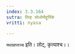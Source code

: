 ```yaml
---
index: 3.3.164
sutra: लिङ् चोर्ध्वमौहूर्तिके
vritti: nyasa

---
```

`यथाप्राप्तञ्च` इति। लोट्, कृत्याश्च।।